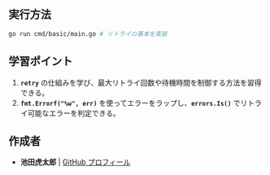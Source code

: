 ## **実行方法**

```sh
go run cmd/basic/main.go # リトライの基本を実装
```

## **学習ポイント**

1. **`retry`** の仕組みを学び、最大リトライ回数や待機時間を制御する方法を習得できる。
2. **`fmt.Errorf("%w", err)`** を使ってエラーをラップし、**`errors.Is()`** でリトライ可能なエラーを判定できる。

## 作成者

- **池田虎太郎** | [GitHub プロフィール](https://github.com/kotaroikeda-apl-dev)
